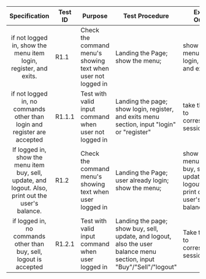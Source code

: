 
   |                        Specification                         | Test ID | Purpose                                                      | Test Procedure                                               | Expect Output                                                |
 | :----------------------------------------------------------: | ------- | ------------------------------------------------------------ | ------------------------------------------------------------ | ------------------------------------------------------------ |
 |  if not logged in, show the menu item login, register, and exits.   | R1.1  | Check the command menu's showing text when user not logged in | Landing the Page; show the menu;                              | show the menu item login, register, and exits.                |
 |  if not logged in, no commands other than login and register are accepted       | R1.1.1  | Test with valid input command when user not logged in | Landing the page; show login, register, and exits menu section, input "login" or "register"                      | take the sure to corresponding sessions  |
 |  If logged in, show the menu item buy, sell, update, and logout. Also, print out the user's balance.          | R1.2  | Check the command menu's showing text when user logged in | Landing the Page; user already login; show the menu;                     | show the menu item buy, sell, update, and logout. Also, print out the user's balance  |
 |   if logged in, no commands other than buy, sell, logout is accepted   | R1.2.1  | Test with valid input command when user logged in | Landing the page; show buy, sell, update, and logout, also the user balance menu section, input "Buy"/"Sell"/"logout"              | Take the user to corresponding sessions  |
